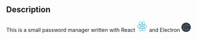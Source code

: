 ## Description
This is a small password manager written with React <img src='./images/react.svg' width='30px' height='30px'> and Electron <img src='./images/electron.png' width='25px' height='25px'>
